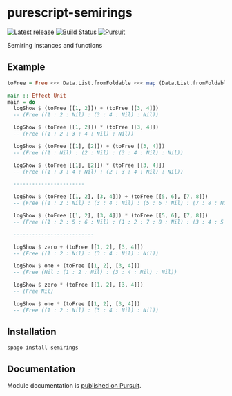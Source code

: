 # purescript-semirings

[![Latest release](http://img.shields.io/github/release/purescript/purescript-semirings.svg)](https://github.com/purescript/purescript-semirings/releases)
[![Build Status](https://github.com/purescript/purescript-semirings/workflows/CI/badge.svg?branch=master)](https://github.com/purescript/purescript-semirings/actions?query=workflow%3ACI+branch%3Amaster)
[![Pursuit](https://pursuit.purescript.org/packages/purescript-semirings/badge)](https://pursuit.purescript.org/packages/purescript-semirings)

Semiring instances and functions

## Example

```purs
toFree = Free <<< Data.List.fromFoldable <<< map (Data.List.fromFoldable)

main :: Effect Unit
main = do
  logShow $ (toFree [[1, 2]]) + (toFree [[3, 4]])
  -- (Free ((1 : 2 : Nil) : (3 : 4 : Nil) : Nil))

  logShow $ (toFree [[1, 2]]) * (toFree [[3, 4]])
  -- (Free ((1 : 2 : 3 : 4 : Nil) : Nil))

  logShow $ (toFree [[1], [2]]) + (toFree [[3, 4]])
  -- (Free ((1 : Nil) : (2 : Nil) : (3 : 4 : Nil) : Nil))

  logShow $ (toFree [[1], [2]]) * (toFree [[3, 4]])
  -- (Free ((1 : 3 : 4 : Nil) : (2 : 3 : 4 : Nil) : Nil))

  -----------------------

  logShow $ (toFree [[1, 2], [3, 4]]) + (toFree [[5, 6], [7, 8]])
  -- (Free ((1 : 2 : Nil) : (3 : 4 : Nil) : (5 : 6 : Nil) : (7 : 8 : Nil) : Nil))

  logShow $ (toFree [[1, 2], [3, 4]]) * (toFree [[5, 6], [7, 8]])
  -- (Free ((1 : 2 : 5 : 6 : Nil) : (1 : 2 : 7 : 8 : Nil) : (3 : 4 : 5 : 6 : Nil) : (3 : 4 : 7 : 8 : Nil) : Nil))

  --------------------------

  logShow $ zero + (toFree [[1, 2], [3, 4]])
  -- (Free ((1 : 2 : Nil) : (3 : 4 : Nil) : Nil))

  logShow $ one + (toFree [[1, 2], [3, 4]])
  -- (Free (Nil : (1 : 2 : Nil) : (3 : 4 : Nil) : Nil))

  logShow $ zero * (toFree [[1, 2], [3, 4]])
  -- (Free Nil)

  logShow $ one * (toFree [[1, 2], [3, 4]])
  -- (Free ((1 : 2 : Nil) : (3 : 4 : Nil) : Nil))
```

## Installation

```
spago install semirings
```

## Documentation

Module documentation is [published on Pursuit](http://pursuit.purescript.org/packages/purescript-semirings).
